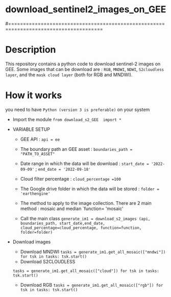 # download_sentinel2_images_on_GEE
#======================================================================================

# Description

This repository contains a python code to download sentinel-2 images on GEE. Some images that can be download are :
 `RGB`, `MNDWI`, `NDWI`, `S2cloudless layer`, and the `mask cloud layer` (both for RGB and MNDWI).


# How it works

you need to have `Python (version 3 is preferable)` on your system

- Import the module
`from download_s2_GEE  import *`

- VARIABLE SETUP
  - GEE API : `api = ee`
   
  - The boundary path  an GEE asset :  `boundaries_path = "PATH_TO_ASSET"`

  - Date range in which the data will be download : `start_date = '2022-09-09'` ;  `end_date = '2022-09-18'`

  -  Cloud filter percentage : `cloud_percentage =100`
  
  - The Google drive folder in which the data will be stored : `folder =  'earthengine'`

  - The method to apply to the image collection. There are 2 main method : mosaic and median   `function= 'mosaic'
   
  - Call the main class
    `generate_im1 = download_s2_images (api, boundaries_path, start_date,end_date, cloud_percentage=cloud_percentage, function=function, folder=folder)`

- Download images
  -  Download MNDWI
  ` tasks = generate_im1.get_all_mosaic(["mndwi"]) 
    for tsk in tasks:
    tsk.start()
    `
  - Download S2CLOUDLESS

  `
  tasks = generate_im1.get_all_mosaic(["cloud"])
  for tsk in tasks:
      tsk.start()
      `

  - Download RGB
  `
  tasks = generate_im1.get_all_mosaic(["rgb"])
  for tsk in tasks:
    tsk.start()
  `
